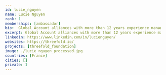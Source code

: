```yaml
---
id: lucie_nguyen
name: Lucie Nguyen
rank: 1
memberships: [ambassador]
bio:  Global Account alliances with more than 12 years experience managing large corporate accounts across Europe and having lived in France, Belgium and the UK. Lucie has in-depth knowledge and understanding of the global telecommunications industry. Passionate about new technologies, especially how this can be used to solve customers’ pain points, Lucie has an excellent track record for developing new business opportunities and building excellent working relationships at all levels within large multinational corporations. Ambassador fell in love with Threefold 1) People (team and community) passionate about making Internet accessible to all that is green and autonomous and taking back control of their own data 2) Vision to build the biggest peer to peer compute and storage network built and owned by everyone and a digital self where each individual is in control of their personal data 3) Innovation that makes all of the above happen.
excerpt: Global Account alliances with more than 12 years experience managing large corporate accounts across Europe.
linkedin: https://www.linkedin.com/in/lucienguyen/
websites: https://threefold.io/
projects: [threefold_foundation]
image: ./lucie_nguyen_processed.jpg
countries: [France]
cities: []
private: 1
---
```

